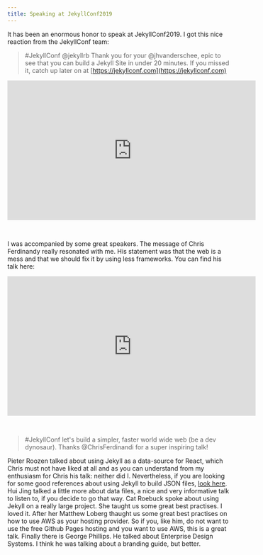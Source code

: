 ```yaml
---
title: Speaking at JekyllConf2019
---
```


It has been an enormous honor to speak at JekyllConf2019. I got this nice reaction from the JekyllConf team:

> #JekyllConf @jekyllrb Thank you for your @jhvanderschee, epic to see that you can build a Jekyll Site in under 20 minutes. If you missed it, catch up later on at [https://jekyllconf.com](https://jekyllconf.com)


<div class="videoWrapper"><iframe width="560" height="315" src="https://www.youtube.com/embed/_x5GWpu2ing?start=14067" frameborder="0" allow="accelerometer; autoplay; encrypted-media; gyroscope; picture-in-picture" allowfullscreen></iframe></div>

&nbsp;

I was accompanied by some great speakers. The message of Chris Ferdinandy really resonated with me. His statement was that the web is a mess and that we should fix it by using less frameworks. You can find his talk here:

<div class="videoWrapper"><iframe width="560" height="315" src="https://www.youtube.com/embed/_x5GWpu2ing?start=4568" frameborder="0" allow="accelerometer; autoplay; encrypted-media; gyroscope; picture-in-picture" allowfullscreen></iframe></div>

&nbsp;

> #JekyllConf let's build a simpler, faster world wide web (be a dev dynosaur). Thanks @ChrisFerdinandi for a super inspiring talk!

Pieter Roozen talked about using Jekyll as a data-source for React, which Chris must not have liked at all and as you can understand from my enthusiasm for Chris his talk: neither did I. Nevertheless, if you are looking for some good references about using Jekyll to build JSON files, [look here](https://learn.cloudcannon.com/jekyll/output-json/). Hui Jing talked a little more about data files, a nice and very informative talk to listen to, if you decide to go that way. Cat Roebuck spoke about using Jekyll on a really large project. She taught us some great best practises. I loved it. After her Matthew Loberg thaught us some great best practises on how to use AWS as your hosting provider. So if you, like him, do not want to use the free Github Pages hosting and you want to use AWS, this is a great talk. Finally there is George Phillips. He talked about Enterprise Design Systems. I think he was talking about a branding guide, but better.

